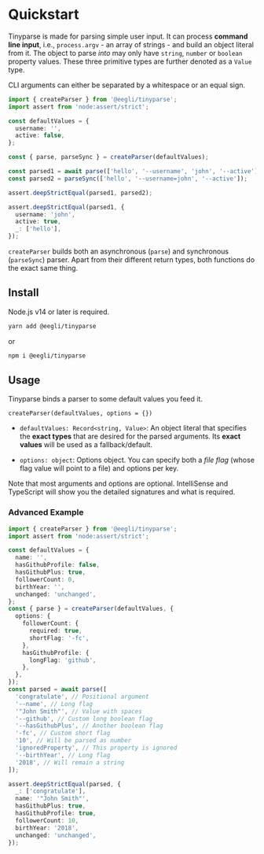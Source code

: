 # Quickstart

Tinyparse is made for parsing simple user input. It can process **command line input**, i.e., `process.argv` - an array of strings - and build an object literal from it. The object to parse _into_ may only have `string`, `number` or `boolean` property values. These three primitive types are further denoted as a `Value` type.

CLI arguments can either be separated by a whitespace or an equal sign.

```ts
import { createParser } from '@eegli/tinyparse';
import assert from 'node:assert/strict';

const defaultValues = {
  username: '',
  active: false,
};

const { parse, parseSync } = createParser(defaultValues);

const parsed1 = await parse(['hello', '--username', 'john', '--active']);
const parsed2 = parseSync(['hello', '--username=john', '--active']);

assert.deepStrictEqual(parsed1, parsed2);

assert.deepStrictEqual(parsed1, {
  username: 'john',
  active: true,
  _: ['hello'],
});
```

`createParser` builds both an asynchronous (`parse`) and synchronous (`parseSync`) parser. Apart from their different return types, both functions do the exact same thing.

## Install

Node.js v14 or later is required.

```bash
yarn add @eegli/tinyparse
```

or

```bash
npm i @eegli/tinyparse
```

## Usage

Tinyparse binds a parser to some default values you feed it.

`createParser(defaultValues, options = {})`

- `defaultValues: Record<string, Value>`: An object literal that specifies the **exact types** that are desired for the parsed arguments. Its **exact values** will be used as a fallback/default.

- `options: object`: Options object. You can specify both a _file flag_ (whose flag value will point to a file) and options per key.

Note that most arguments and options are optional. IntelliSense and
TypeScript will show you the detailed signatures and what is required.

### Advanced Example

```ts
import { createParser } from '@eegli/tinyparse';
import assert from 'node:assert/strict';

const defaultValues = {
  name: '',
  hasGithubProfile: false,
  hasGithubPlus: true,
  followerCount: 0,
  birthYear: '',
  unchanged: 'unchanged',
};
const { parse } = createParser(defaultValues, {
  options: {
    followerCount: {
      required: true,
      shortFlag: '-fc',
    },
    hasGithubProfile: {
      longFlag: 'github',
    },
  },
});
const parsed = await parse([
  'congratulate', // Positional argument
  '--name', // Long flag
  '"John Smith"', // Value with spaces
  '--github', // Custom long boolean flag
  '--hasGithubPlus', // Another boolean flag
  '-fc', // Custom short flag
  '10', // Will be parsed as number
  'ignoredProperty', // This property is ignored
  '--birthYear', // Long flag
  '2018', // Will remain a string
]);

assert.deepStrictEqual(parsed, {
  _: ['congratulate'],
  name: '"John Smith"',
  hasGithubPlus: true,
  hasGithubProfile: true,
  followerCount: 10,
  birthYear: '2018',
  unchanged: 'unchanged',
});
```
